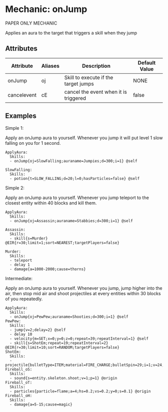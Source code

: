 Mechanic: onJump
==================

PAPER ONLY MECHANIC

Applies an aura to the target that triggers a skill when they jump

Attributes
----------

| Attribute        | Aliases       | Description                                                | Default Value |
|------------------|---------------|------------------------------------------------------------|---------------|
| onJump     | oj            | Skill to execute if the target jumps            | NONE |
| cancelevent | cE           | cancel the event when it is triggered           | false |


Examples
--------

Simple 1: 

Apply an onJump aura to yourself. Whenever you jump it will put level 1 slow falling on you for 1 second.

    ApplyAura:
      Skills:
      - onJump{oj=SlowFalling;auraname=Jumpies;d=300;i=1} @self

    SlowFalling:
      Skills:
      - potion{t=SLOW_FALLING;d=20;l=0;hasParticles=false} @self

Simple 2:

Apply an onJump aura to yourself. Whenever you jump teleport to the closest entity within 40 blocks and kill them.

    ApplyAura:
      Skills:
      - onJump{oj=Assassin;auraname=Stabbies;d=300;i=1} @self

    Assassin:
      Skills:
      - skill{s=Murder} @EIR{r=30;limit=1;sort=NEAREST;targetPlayers=false}

    Murder:
      Skills:
      - teleport
      - delay 1
      - damage{a=1000-2000;cause=thorns}

Intermediate:

Apply an onJump aura to yourself. Whenever you jump, jump higher into the air, then stop mid air and shoot projectiles at every entities within 30 blocks of you repeatedly. 

    ApplyAura:
      Skills:
      - onJump{oj=PewPew;auraname=Shooties;d=300;i=1} @self
    PewPew:
      Skills:
      - jump{v=2;delay=2} @self
      - delay 10
      - velocity{m=SET;x=0;y=0;z=0;repeat=39;repeatInterval=1} @self
      - skill{s=ShotEm;repeat=19;repeatInterval=2} @EIR{r=30;limit=10;sort=RANDOM;targetPlayers=false}
    ShotEm:
      Skills:  
      - projectile{bulletType=ITEM;material=FIRE_CHARGE;bulletSpin=29;i=1;v=24;mr=100;d=100;hnp=true;oS=Fireball_oS;oT=Fireball_oT;oH=Fireball_oH}
    Fireball_oS:
      Skills:
      - sound{s=entity.skeleton.shoot;v=1;p=1} @origin
    Fireball_oT:
      Skills:
      - particles{particle=flame;a=4;hs=0.2;vs=0.2;y=0;s=0.1} @origin
    Fireball_oH:
      Skills:
      - damage{a=5-15;cause=magic}